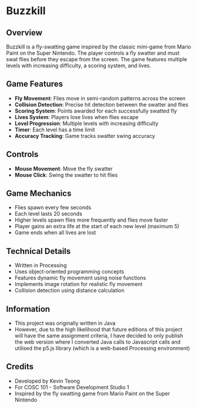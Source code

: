 # Buzzkill

## Overview
Buzzkill is a fly-swatting game inspired by the classic mini-game from Mario Paint on the Super Nintendo. The player controls a fly swatter and must swat flies before they escape from the screen. The game features multiple levels with increasing difficulty, a scoring system, and lives.

## Game Features
- **Fly Movement**: Flies move in semi-random patterns across the screen
- **Collision Detection**: Precise hit detection between the swatter and flies
- **Scoring System**: Points awarded for each successfully swatted fly
- **Lives System**: Players lose lives when flies escape
- **Level Progression**: Multiple levels with increasing difficulty
- **Timer**: Each level has a time limit
- **Accuracy Tracking**: Game tracks swatter swing accuracy

## Controls
- **Mouse Movement**: Move the fly swatter
- **Mouse Click**: Swing the swatter to hit flies

## Game Mechanics
- Flies spawn every few seconds
- Each level lasts 20 seconds
- Higher levels spawn flies more frequently and flies move faster
- Player gains an extra life at the start of each new level (maximum 5)
- Game ends when all lives are lost

## Technical Details
- Written in Processing
- Uses object-oriented programming concepts
- Features dynamic fly movement using noise functions
- Implements image rotation for realistic fly movement
- Collision detection using distance calculation

## Information
- This project was originally written in Java
- However, due to the high likelihood that future editions of this project will have the same assignment criteria, I have decided to only publish the web version where I converted Java calls to Javascript calls and utilised the p5.js library (which is a web-based Processing environment)

## Credits
- Developed by Kevin Teong
- For COSC 101 - Software Development Studio 1
- Inspired by the fly swatting game from Mario Paint on the Super Nintendo

